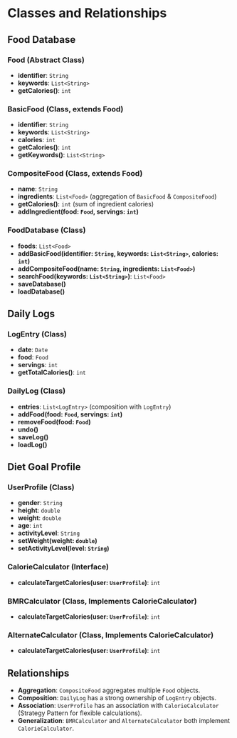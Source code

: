 # Classes and Relationships

## Food Database

### Food (Abstract Class)

- **identifier**: `String`
- **keywords**: `List<String>`
- **getCalories()**: `int`

### BasicFood (Class, extends Food)

- **identifier**: `String`
- **keywords**: `List<String>`
- **calories**: `int`
- **getCalories()**: `int`
- **getKeywords()**: `List<String>`

### CompositeFood (Class, extends Food)

- **name**: `String`
- **ingredients**: `List<Food>` (aggregation of `BasicFood` & `CompositeFood`)
- **getCalories()**: `int` (sum of ingredient calories)
- **addIngredient(food: `Food`, servings: `int`)**

### FoodDatabase (Class)

- **foods**: `List<Food>`
- **addBasicFood(identifier: `String`, keywords: `List<String>`, calories: `int`)**
- **addCompositeFood(name: `String`, ingredients: `List<Food>`)**
- **searchFood(keywords: `List<String>`)**: `List<Food>`
- **saveDatabase()**
- **loadDatabase()**

## Daily Logs

### LogEntry (Class)

- **date**: `Date`
- **food**: `Food`
- **servings**: `int`
- **getTotalCalories()**: `int`

### DailyLog (Class)

- **entries**: `List<LogEntry>` (composition with `LogEntry`)
- **addFood(food: `Food`, servings: `int`)**
- **removeFood(food: `Food`)**
- **undo()**
- **saveLog()**
- **loadLog()**

## Diet Goal Profile

### UserProfile (Class)

- **gender**: `String`
- **height**: `double`
- **weight**: `double`
- **age**: `int`
- **activityLevel**: `String`
- **setWeight(weight: `double`)**
- **setActivityLevel(level: `String`)**

### CalorieCalculator (Interface)

- **calculateTargetCalories(user: `UserProfile`)**: `int`

### BMRCalculator (Class, Implements CalorieCalculator)

- **calculateTargetCalories(user: `UserProfile`)**: `int`

### AlternateCalculator (Class, Implements CalorieCalculator)

- **calculateTargetCalories(user: `UserProfile`)**: `int`

## Relationships

- **Aggregation**: `CompositeFood` aggregates multiple `Food` objects.
- **Composition**: `DailyLog` has a strong ownership of `LogEntry` objects.
- **Association**: `UserProfile` has an association with `CalorieCalculator` (Strategy Pattern for flexible calculations).
- **Generalization**: `BMRCalculator` and `AlternateCalculator` both implement `CalorieCalculator`.
